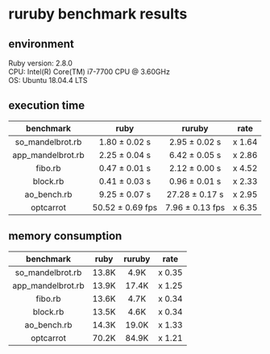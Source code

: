 # ruruby benchmark results

## environment

Ruby version: 2.8.0  
CPU: Intel(R) Core(TM) i7-7700 CPU @ 3.60GHz  
OS: Ubuntu 18.04.4 LTS

## execution time

|     benchmark     |       ruby       |     ruruby      |  rate  |
| :---------------: | :--------------: | :-------------: | :----: |
| so_mandelbrot.rb  |  1.80 ± 0.02 s   |  2.95 ± 0.02 s  | x 1.64 |
| app_mandelbrot.rb |  2.25 ± 0.04 s   |  6.42 ± 0.05 s  | x 2.86 |
|      fibo.rb      |  0.47 ± 0.01 s   |  2.12 ± 0.00 s  | x 4.52 |
|     block.rb      |  0.41 ± 0.03 s   |  0.96 ± 0.01 s  | x 2.33 |
|    ao_bench.rb    |  9.25 ± 0.07 s   | 27.28 ± 0.17 s  | x 2.95 |
|     optcarrot     | 50.52 ± 0.69 fps | 7.96 ± 0.13 fps | x 6.35 |

## memory consumption

|     benchmark     | ruby  | ruruby |  rate  |
| :---------------: | :---: | :----: | :----: |
| so_mandelbrot.rb  | 13.8K |  4.9K  | x 0.35 |
| app_mandelbrot.rb | 13.9K | 17.4K  | x 1.25 |
|      fibo.rb      | 13.6K |  4.7K  | x 0.34 |
|     block.rb      | 13.5K |  4.6K  | x 0.34 |
|    ao_bench.rb    | 14.3K | 19.0K  | x 1.33 |
|     optcarrot     | 70.2K | 84.9K  | x 1.21 |
